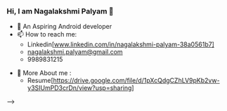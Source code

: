 ### Hi, I am Nagalakshmi Palyam 👋

- 🔭 An Aspiring Android developer
- 📫 How to reach me:
     * Linkedin[www.linkedin.com/in/nagalakshmi-palyam-38a0561b7]
     * nagalakshmi.palyam@gmail.com
     * 9989831215
* 💬 More About me :
     * Resume[https://drive.google.com/file/d/1pXcQdgCZhLV9pKb2vw-y3SIUmPD3crDn/view?usp=sharing]

-->
